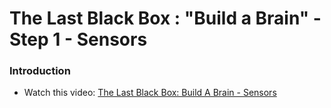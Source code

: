 # The Last Black Box : "Build a Brain" - Step 1 - Sensors

### Introduction

- Watch this video: [The Last Black Box: Build A Brain - Sensors](https://vimeo.com/XXXXXX)

